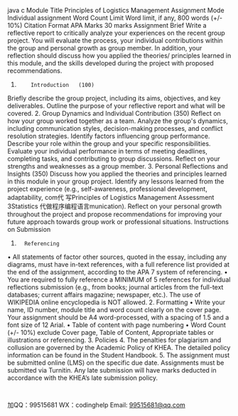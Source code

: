 java c
Module   Title
Principles of Logistics   Management
Assignment   Mode
Individual   assignment
Word Count   Limit
Word limit,   if   any,
800 words   (+/-   10%)
Citation   Format
APA
Marks
30   marks
Assignment   Brief
Write a   reflective report to critically   analyze your experiences on the recent group project. You will   evaluate the   process, your   individual   contributions within the group   and   personal growth as group member.   In addition,   your reflection should   discuss   how you applied   the theories/   principles   learned   in this   module, and the skills   developed   during   the   project with   proposed   recommendations.
1.         Introduction   (100)
Briefly describe the group project,   including   its aims,   objectives, and   key   deliverables.   Outline the purpose   of your reflective report and what will be   covered.
2.       Group Dynamics and   Individual Contribution   (350)
Reflect on how your group worked together as a team. Analyze the group's dynamics,   including   communication styles, decision-making processes,   and conflict resolution strategies.   Identify factors influencing group   performance.
Describe your role within the group   and your specific   responsibilities. Evaluate   your   individual   performance in terms of   meeting deadlines,   completing tasks, and   contributing   to group   discussions.   Reflect on your strengths and weaknesses as a group   member.
3.       Personal   Reflections and   Insights    (350)
Discuss how you applied   the theories   and   principles   learned   in this   module   in your group   project.   Identify   any   lessons   learned from the project experience   (e.g., self-awareness,   professional   development, adaptability,   com代 写Principles of Logistics Management Assessment 3Statistics
代做程序编程语言munication).   Reflect on your personal growth   throughout   the   project and propose   recommendations for improving your future approach   towards group work or professional   situations.
Instructions on   Submission
1.       Referencing
•       All   statements   of   factor   other   sources, quoted   in   the   essay,   including   any   diagrams,   must have in-text references, with a full reference list   provided at the   end   of the assignment,   according to the APA   7 system of   referencing.
•       You   are   required   to   fully   reference   a   MINIMUM   of   5 references   for   individual reflections submission   (e.g., from   books;   journal articles from the full-text databases;   current affairs magazine; newspaper, etc.). The use   of WIKIPEDIA   online   encyclopedia is   NOT   allowed.
2.       Formatting
•          Write your name,   ID   number, module title   and word count clearly on the cover   page.   Your assignment   should   be A4 word-processed, with   a spacing   of   1.5 and a font size   of   12 Arial.
•          Table   of content with   page   numbering
•          Word Count (+/-   10%) exclude Cover   page, Table   of   Content, Appropriate tables   or   illustrations   or   referencing.
3.      Policies
4.    The   penalties   for   plagiarism   and   collusion   are   governed   by   the   Academic   Policy of   KHEA.   The   detailed policy information   can   be   found   in   the   Student Handbook.
5.    The assignment must be submitted online (LMS) on the specific due date.   Assignments   must   be   submitted   via   Turnitin. Any   late   submission   will   have   marks deducted   in   accordance   with   the   KHEA’s   late   submission   policy.
   
            
加QQ：99515681  WX：codinghelp  Email: 99515681@qq.com
